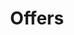 ---
layout: offers
id: offers
title: Offers
permalink: /offers/
nav: true
nav-order: 6
content-page: true
---